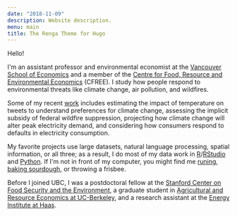 ```yaml
---
date: "2018-11-09"
description: Website description.
menu: main
title: The Renga Theme for Hugo
---
```


Hello!

I'm an assistant professor and environmental economist at the [Vancouver School of Economics](http://economics.ubc.ca/) and a member of the [Centre for Food, Resource and Environmental Economics](https://cfree.landfood.ubc.ca/) (CFREE). I study how people respond to environmental threats like climate change, air pollution, and wildfires.

<!-- **[Matt Lowe](https://mattlowe.site/) and I currently hiring a pre-doc RA for 2020 / 2021!** The RA will contribute to a set of field and natural experiment projects in behavioural development and environmental economics. You should apply [here](https://econjobmarket.org/positions/6466), be sure to fill in the separate survey on technical background, and e-mail me if you have any questions. -->

<!-- * Patrick works on questions of **how people are affected by environmental shocks**, such as climate change and natural disasters. He is interested in the human response to these shocks - how they can attenuate or accentuate the problem? He does so using spatial tools and text-based analysis to better understand our responses. His papers on suicide and temperature, electricity and temperature, and his job market paper and related papers on the impact of temperature changes on expressed sentiment are all examples of this approach. 
* His experimental work thinks about the solutions to such problems. How **can we respond better to environmental shocks**? His paper looking at how default bias affects take-up of time-varying pricing and his work examining the why people in Delhi don’t wear masks fall into this category. Privately, the next projects need to focus on interventions that *work* and have a *big effect*. This will require some *piloting*.-->

Some of my recent [work](/research/) includes estimating the impact of temperature on tweets to understand preferences for climate change, assessing the implicit subsidy of federal wildfire suppression, projecting how climate change will alter peak electricity demand, and considering how consumers respond to defaults in electricity consumption. 

My favorite projects use large datasets, natural language processing, spatial information, or all three; as a result, I do most of my data work in [R](https://www.r-project.org)/[RStudio](https://www.rstudio.com) and [Python](https://www.python.org). If I'm not in front of my computer, you might find me  [runing](https://www.strava.com/athletes/46399640), [baking sourdough](), or throwing a frisbee.

Before I joined UBC, I was a postdoctoral fellow at the [Stanford Center on Food Security and the Environment](http://fse.fsi.stanford.edu/), a graduate student in [Agricultural and Resource Economics at UC-Berkeley](http://areweb.berkeley.edu), and a research assistant at the [Energy Institute at Haas](https://ei.haas.berkeley.edu).